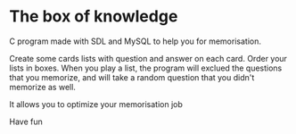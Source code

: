 # The box of knowledge

C program made with SDL and MySQL to help you for memorisation.

Create some cards lists with question and answer on each card.
Order your lists in boxes.
When you play a list, the program will exclued the questions that you memorize, and will take a random question that you didn't memorize as well.

It allows you to optimize your memorisation job

Have fun
